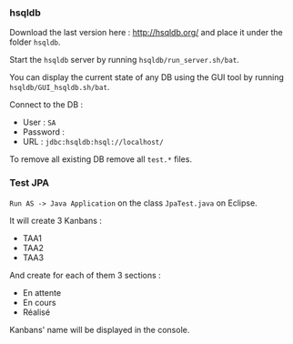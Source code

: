 ### hsqldb

Download the last version here : http://hsqldb.org/ and place it under the folder ``hsqldb``.

Start the ``hsqldb`` server by running ``hsqldb/run_server.sh/bat``.

You can display the current state of any DB using the GUI tool by running ``hsqldb/GUI_hsqldb.sh/bat``.

Connect to the DB :

- User : ``SA``
- Password : 
- URL : ``jdbc:hsqldb:hsql://localhost/``

To remove all existing DB remove all ``test.*`` files.

### Test JPA

``Run AS -> Java Application`` on the class ``JpaTest.java`` on Eclipse.

It will create 3 Kanbans :

- TAA1
- TAA2
- TAA3

And create for each of them 3 sections :

- En attente
- En cours
- Réalisé

Kanbans' name will be displayed in the console.
